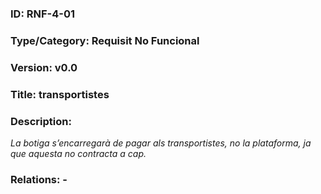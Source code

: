 ### ID: RNF-4-01
### Type/Category: Requisit No Funcional
### Version: v0.0
### Title: transportistes
### Description:
_La botiga s’encarregarà de pagar als transportistes, no la plataforma, ja que aquesta no contracta a cap._
### Relations: -
